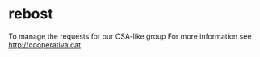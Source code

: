 # rebost
To manage the requests for our CSA-like group
For more information see http://cooperativa.cat

